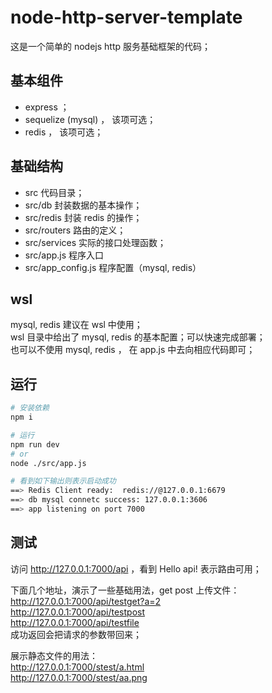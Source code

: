 # node-http-server-template
这是一个简单的 nodejs http 服务基础框架的代码；  


## 基本组件
- express ；
- sequelize (mysql) ， 该项可选；  
- redis ， 该项可选；  


## 基础结构

- src           代码目录；
- src/db        封装数据的基本操作；  
- src/redis     封装 redis 的操作；  
- src/routers   路由的定义；  
- src/services  实际的接口处理函数；  
- src/app.js    程序入口
- src/app_config.js   程序配置（mysql, redis）



## wsl 
mysql, redis 建议在 wsl 中使用；    
wsl 目录中给出了 mysql, redis 的基本配置；可以快速完成部署；    
也可以不使用 mysql, redis ， 在 app.js 中去向相应代码即可；  



## 运行
```sh
# 安装依赖
npm i

# 运行
npm run dev
# or
node ./src/app.js

# 看到如下输出则表示启动成功
==> Redis Client ready:  redis://@127.0.0.1:6679
==> db mysql connetc success: 127.0.0.1:3606
==> app listening on port 7000
```


## 测试
访问 http://127.0.0.1:7000/api ，看到 Hello api! 表示路由可用；   

下面几个地址，演示了一些基础用法，get post 上传文件：  
http://127.0.0.1:7000/api/testget?a=2    
http://127.0.0.1:7000/api/testpost   
http://127.0.0.1:7000/api/testfile    
成功返回会把请求的参数带回来；  

展示静态文件的用法：   
http://127.0.0.1:7000/stest/a.html   
http://127.0.0.1:7000/stest/aa.png   


